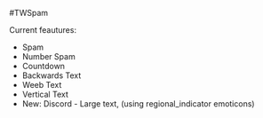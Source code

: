 #TWSpam

Current feautures:
- Spam
- Number Spam
- Countdown
- Backwards Text
- Weeb Text
- Vertical Text
- New: Discord - Large text, (using regional_indicator emoticons)
